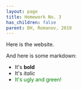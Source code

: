 ```yaml
---
layout: page
title: Homework No. 3
has_children: false
parent: DH, Romanov, 2019
---
```


Here is the website.

And here is some markdown:

* It's **bold**
* It's *italic*
* <font color="green">It's ugly and green!</font>